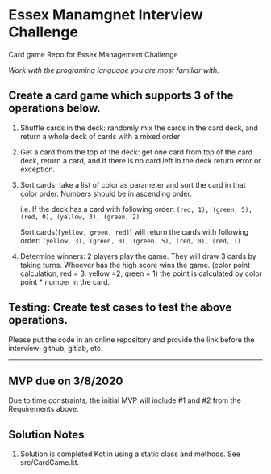 # Essex Manamgnet Interview Challenge
Card game Repo for Essex Management Challenge

*Work with the programing language you are most familiar with.* 

## Create a card game which supports 3 of the operations below. 

1.  Shuffle cards in the deck: randomly mix the cards in the card deck, and return a whole deck of cards with a mixed order 

2.  Get a card from the top of the deck: get one card from top of the card deck, return a card, and if there is no card left in the deck return error or exception.  

3.  Sort cards: take a list of color as parameter and sort the card in that color order. Numbers should be in ascending order.  

    i.e. If the deck has a card with following order:
    ```(red, 1), (green, 5), (red, 0), (yellow, 3), (green, 2)```

    Sort cards(```[yellow, green, red]```) will return the cards with following order:
    ```(yellow, 3), (green, 0), (green, 5), (red, 0), (red, 1)``` 

4.  Determine winners: 2 players play the game. They will draw 3 cards by taking turns. 
    Whoever has the high score wins the game. (color point calculation, red = 3, yellow =2, green = 1) the point is calculated by color point * number in the card.   

## Testing: Create test cases to test the above operations. 

Please put the code in an online repository and provide the link before the interview: github, gitlab, etc.

---
## MVP due on 3/8/2020
Due to time constraints, the initial MVP will include #1 and #2 from the Requirements above.

## Solution Notes
1.  Solution is completed Kotlin using a static class and methods. See src/CardGame.kt.

